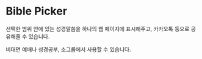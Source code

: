 # Bible Picker

선택한 범위 안에 있는 성경말씀을 하나의 웹 페이지에 표시해주고, 카카오톡 등으로 공유해줄 수 있습니다.

비대면 예배나 성경공부, 소그룹에서 사용할 수 있습니다.
